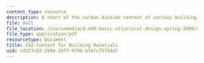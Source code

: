 ```yaml
---
content_type: resource
description: A chart of the carbon dioxide content of various building materials.
file: null
file_location: /coursemedia/4-440-basic-structural-design-spring-2009/cd327c82299028779f06b76fc7575dd7_MIT4_440s09_res_CO2.pdf
file_type: application/pdf
resourcetype: Document
title: CO2 Content for Building Materials
uid: cd327c82-2990-2877-9f06-b76fc7575dd7
---
```


